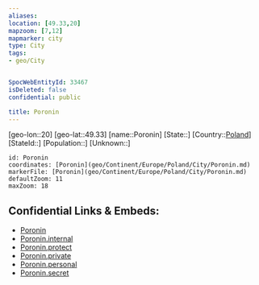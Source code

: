 ```yaml
---
aliases: 
location: [49.33,20]
mapzoom: [7,12] 
mapmarker: city 
type: City
tags:
- geo/City


SpocWebEntityId: 33467
isDeleted: false
confidential: public

title: Poronin
---
```

[geo-lon::20]
[geo-lat::49.33]
[name::Poronin]
[State::]
[Country::[Poland](geo/Continent/Europe/Poland.md)]
[StateId::]
[Population::]
[Unknown::]


```leaflet
id: Poronin
coordinates: [Poronin](geo/Continent/Europe/Poland/City/Poronin.md)
markerFile: [Poronin](geo/Continent/Europe/Poland/City/Poronin.md)
defaultZoom: 11 
maxZoom: 18
```


## Confidential Links & Embeds: 
- [Poronin](../../../../../../_public/geo/Continent/Europe/Poland/City/Poronin.md) 
- [Poronin.internal](../../../../../../_internal/geo/Continent/Europe/Poland/City/Poronin.internal.md) 
- [Poronin.protect](../../../../../../_protect/geo/Continent/Europe/Poland/City/Poronin.protect.md) 
- [Poronin.private](../../../../../../_private/geo/Continent/Europe/Poland/City/Poronin.private.md) 
- [Poronin.personal](../../../../../../_personal/geo/Continent/Europe/Poland/City/Poronin.personal.md) 
- [Poronin.secret](../../../../../../_secret/geo/Continent/Europe/Poland/City/Poronin.secret.md) 
